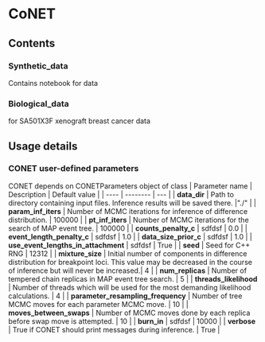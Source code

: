 # CoNET

## Contents
### Synthetic_data
  Contains notebook for data 
### Biological_data

for SA501X3F xenograft breast cancer data
## Usage details
### CONET user-defined parameters
 CONET depends on CONETParameters object of class 
| Parameter name | Description | Default value |
| ---- | -------- | --- |
| **data_dir** | Path to directory containing input files. Inference results will be saved there.  |"./" |
| **param_inf_iters** | Number of MCMC iterations for inference of difference distribution. | 100000 |
| **pt_inf_iters** | Number of MCMC iterations for the search of MAP event tree. | 100000 |
| **counts_penalty_c** | sdfdsf | 0.0 |
| **event_length_penalty_c** | sdfdsf | 1.0 |
| **data_size_prior_c** | sdfdsf | 1.0 |
| **use_event_lengths_in_attachment** | sdfdsf | True |
| **seed** | Seed for C++ RNG | 12312 |
| **mixture_size** | Initial number of components in difference distribution for breakpoint loci. This value may be decreased in the course of inference but will never be increased.| 4 |
| **num_replicas** | Number of tempered chain replicas in MAP event tree search. | 5 |
| **threads_likelihood** | Number of threads which will be used for the most demanding likelihood calculations. | 4 |
| **parameter_resampling_frequency** | Number of tree MCMC moves for each parameter MCMC move. | 10 |
| **moves_between_swaps** | Number of MCMC moves done by each replica before swap move is attempted. | 10 |
| **burn_in** | sdfdsf | 10000 |
| **verbose** | True if CONET should print messages during inference. | True |
